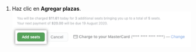 1. Haz clic en **Agregar plazas**. ![Botón de agregar plazas](/assets/images/help/billing/add-seats-button.png)